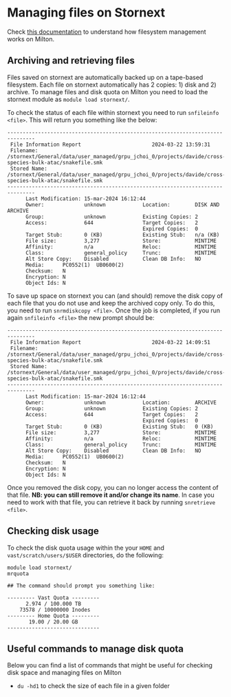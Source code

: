 # Managing files on Stornext

Check [this documentation](https://wehieduau.sharepoint.com/sites/rc2/SitePages/Data-how-to-store.aspx#stornext-and-vast) to understand how filesystem management works on Milton.

## Archiving and retrieving files

Files saved on stornext are automatically backed up on a tape-based filesystem. Each file on stornext automatically has 2 copies: 1) disk and 2) archive. To manage files and disk quota on Milton you need to load the stornext module as `module load stornext/`. <br/>

To check the status of each file within stornext you need to run `snfileinfo <file>`. This will return you something like the below:
```
-------------------------------------------------------------------------------
 File Information Report                       2024-03-22 13:59:31
 Filename:    /stornext/General/data/user_managed/grpu_jchoi_0/projects/davide/cross-species-bulk-atac/snakefile.smk
 Stored Name: /stornext/General/data/user_managed/grpu_jchoi_0/projects/davide/cross-species-bulk-atac/snakefile.smk
-------------------------------------------------------------------------------
      Last Modification: 15-mar-2024 16:12:44
      Owner:             unknown            Location:        DISK AND ARCHIVE
      Group:             unknown            Existing Copies: 2
      Access:            644                Target Copies:   2
                                            Expired Copies:  0
      Target Stub:       0 (KB)             Existing Stub:   n/a (KB)
      File size:         3,277              Store:           MINTIME
      Affinity:          n/a                Reloc:           MINTIME
      Class:             general_policy     Trunc:           MINTIME
      Alt Store Copy:    Disabled           Clean DB Info:   NO
      Media:      PC0552(1)  UB0600(2)  
      Checksum:   N
      Encryption: N
      Object Ids: N
```

To save up space on stornext you can (and should) remove the disk copy of each file that you do not use and keep the archived copy only. To do this, you need to run `snrmdiskcopy <file>`. Once the job is completed, if you run again `snfileinfo <file>` the new prompt should be:

```
-------------------------------------------------------------------------------
 File Information Report                       2024-03-22 14:09:51
 Filename:    /stornext/General/data/user_managed/grpu_jchoi_0/projects/davide/cross-species-bulk-atac/snakefile.smk
 Stored Name: /stornext/General/data/user_managed/grpu_jchoi_0/projects/davide/cross-species-bulk-atac/snakefile.smk
-------------------------------------------------------------------------------
      Last Modification: 15-mar-2024 16:12:44
      Owner:             unknown            Location:        ARCHIVE
      Group:             unknown            Existing Copies: 2
      Access:            644                Target Copies:   2
                                            Expired Copies:  0
      Target Stub:       0 (KB)             Existing Stub:   0 (KB)
      File size:         3,277              Store:           MINTIME
      Affinity:          n/a                Reloc:           MINTIME
      Class:             general_policy     Trunc:           MINTIME
      Alt Store Copy:    Disabled           Clean DB Info:   NO
      Media:      PC0552(1)  UB0600(2)  
      Checksum:   N
      Encryption: N
      Object Ids: N

```
Once you removed the disk copy, you can no longer access the content of that file. **NB: you can still remove it and/or change its name**. In case you need to work with that file, you can retrieve it back by running `snretrieve <file>`.


## Checking disk usage

To check the disk quota usage within the your `HOME` and `vast/scratch/users/$USER` directories, do the following:

```
module load stornext/
mrquota

## The command should prompt you something like:

--------- Vast Quota ---------
      2.974 / 100.000 TB      
    73578 / 10000000 Inodes    
--------- Home Quota ---------
       19.00 / 20.00 GB       
------------------------------
```

## Useful commands to manage disk quota 
Below you can find a list of commands that might be useful for checking disk space and managing files on Milton
* `du -hd1` to check the size of each file in a given folder
